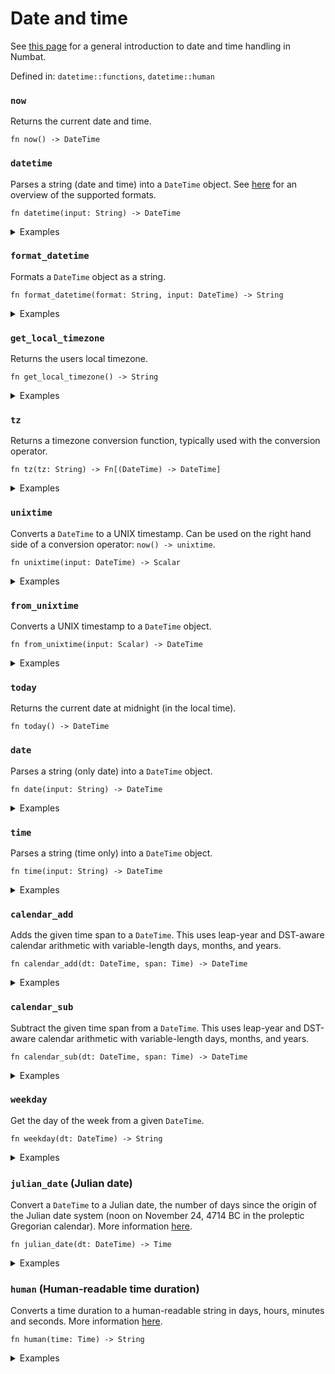 # Date and time

See [this page](./date-and-time.md) for a general introduction to date and time handling in Numbat.

Defined in: `datetime::functions`, `datetime::human`

### `now`
Returns the current date and time.

```nbt
fn now() -> DateTime
```

### `datetime`
Parses a string (date and time) into a `DateTime` object. See [here](./date-and-time.md#date-time-formats) for an overview of the supported formats.

```nbt
fn datetime(input: String) -> DateTime
```

<details>
<summary>Examples</summary>

* <a href="https://numbat.dev/?q=datetime%28%222022%2D07%2D20T21%3A52%2B0200%22%29"><i class="fa fa-play"></i> Run this example</a>

  ```nbt
    >>> datetime("2022-07-20T21:52+0200")
    
      datetime("2022-07-20T21:52+0200")
    
        = 2022-07-20 19:52:00 UTC    [DateTime]
    
  ```
* <a href="https://numbat.dev/?q=datetime%28%222022%2D07%2D20%2021%3A52%20Europe%2FBerlin%22%29"><i class="fa fa-play"></i> Run this example</a>

  ```nbt
    >>> datetime("2022-07-20 21:52 Europe/Berlin")
    
      datetime("2022-07-20 21:52 Europe/Berlin")
    
        = 2022-07-20 21:52:00 CEST (UTC +02), Europe/Berlin    [DateTime]
    
  ```
* <a href="https://numbat.dev/?q=datetime%28%222022%2F07%2F20%2009%3A52%20PM%20%2B0200%22%29"><i class="fa fa-play"></i> Run this example</a>

  ```nbt
    >>> datetime("2022/07/20 09:52 PM +0200")
    
      datetime("2022/07/20 09:52 PM +0200")
    
        = 2022-07-20 21:52:00 (UTC +02)    [DateTime]
    
  ```
</details>

### `format_datetime`
Formats a `DateTime` object as a string.

```nbt
fn format_datetime(format: String, input: DateTime) -> String
```

<details>
<summary>Examples</summary>

* <a href="https://numbat.dev/?q=format%5Fdatetime%28%22This%20is%20a%20date%20in%20%25B%20in%20the%20year%20%25Y%2E%22%2C%20datetime%28%222022%2D07%2D20%2021%3A52%20%2B0200%22%29%29"><i class="fa fa-play"></i> Run this example</a>

  ```nbt
    >>> format_datetime("This is a date in %B in the year %Y.", datetime("2022-07-20 21:52 +0200"))
    
      format_datetime("This is a date in %B in the year %Y.", datetime("2022-07-20 21:52 +0200"))
    
        = "This is a date in July in the year 2022."    [String]
    
  ```
</details>

### `get_local_timezone`
Returns the users local timezone.

```nbt
fn get_local_timezone() -> String
```

<details>
<summary>Examples</summary>

* <a href="https://numbat.dev/?q=get%5Flocal%5Ftimezone%28%29"><i class="fa fa-play"></i> Run this example</a>

  ```nbt
    >>> get_local_timezone()
    
      get_local_timezone()
    
        = "UTC"    [String]
    
  ```
</details>

### `tz`
Returns a timezone conversion function, typically used with the conversion operator.

```nbt
fn tz(tz: String) -> Fn[(DateTime) -> DateTime]
```

<details>
<summary>Examples</summary>

* <a href="https://numbat.dev/?q=datetime%28%222022%2D07%2D20%2021%3A52%20%2B0200%22%29%20%2D%3E%20tz%28%22Europe%2FAmsterdam%22%29"><i class="fa fa-play"></i> Run this example</a>

  ```nbt
    >>> datetime("2022-07-20 21:52 +0200") -> tz("Europe/Amsterdam")
    
      tz("Europe/Amsterdam")(datetime("2022-07-20 21:52 +0200"))
    
        = 2022-07-20 21:52:00 CEST (UTC +02), Europe/Amsterdam    [DateTime]
    
  ```
* <a href="https://numbat.dev/?q=datetime%28%222022%2D07%2D20%2021%3A52%20%2B0200%22%29%20%2D%3E%20tz%28%22Asia%2FTaipei%22%29"><i class="fa fa-play"></i> Run this example</a>

  ```nbt
    >>> datetime("2022-07-20 21:52 +0200") -> tz("Asia/Taipei")
    
      tz("Asia/Taipei")(datetime("2022-07-20 21:52 +0200"))
    
        = 2022-07-21 03:52:00 CST (UTC +08), Asia/Taipei    [DateTime]
    
  ```
</details>

### `unixtime`
Converts a `DateTime` to a UNIX timestamp. Can be used on the right hand side of a conversion operator: `now() -> unixtime`.

```nbt
fn unixtime(input: DateTime) -> Scalar
```

<details>
<summary>Examples</summary>

* <a href="https://numbat.dev/?q=datetime%28%222022%2D07%2D20%2021%3A52%20%2B0200%22%29%20%2D%3E%20unixtime"><i class="fa fa-play"></i> Run this example</a>

  ```nbt
    >>> datetime("2022-07-20 21:52 +0200") -> unixtime
    
      unixtime(datetime("2022-07-20 21:52 +0200"))
    
        = 1_658_346_720
    
  ```
</details>

### `from_unixtime`
Converts a UNIX timestamp to a `DateTime` object.

```nbt
fn from_unixtime(input: Scalar) -> DateTime
```

<details>
<summary>Examples</summary>

* <a href="https://numbat.dev/?q=from%5Funixtime%282%5E31%29"><i class="fa fa-play"></i> Run this example</a>

  ```nbt
    >>> from_unixtime(2^31)
    
      from_unixtime(2^31)
    
        = 2038-01-19 03:14:08 UTC    [DateTime]
    
  ```
</details>

### `today`
Returns the current date at midnight (in the local time).

```nbt
fn today() -> DateTime
```

### `date`
Parses a string (only date) into a `DateTime` object.

```nbt
fn date(input: String) -> DateTime
```

<details>
<summary>Examples</summary>

* <a href="https://numbat.dev/?q=date%28%222022%2D07%2D20%22%29"><i class="fa fa-play"></i> Run this example</a>

  ```nbt
    >>> date("2022-07-20")
    
      date("2022-07-20")
    
        = 2022-07-20 00:00:00 UTC    [DateTime]
    
  ```
</details>

### `time`
Parses a string (time only) into a `DateTime` object.

```nbt
fn time(input: String) -> DateTime
```

<details>
<summary>Examples</summary>

* <a href="https://numbat.dev/?q=time%28%2221%3A52%22%29"><i class="fa fa-play"></i> Run this example</a>

  ```nbt
    >>> time("21:52")
    
      time("21:52")
    
        = 2024-09-16 21:52:00 UTC    [DateTime]
    
  ```
</details>

### `calendar_add`
Adds the given time span to a `DateTime`. This uses leap-year and DST-aware calendar arithmetic with variable-length days, months, and years.

```nbt
fn calendar_add(dt: DateTime, span: Time) -> DateTime
```

<details>
<summary>Examples</summary>

* <a href="https://numbat.dev/?q=calendar%5Fadd%28datetime%28%222022%2D07%2D20%2021%3A52%20%2B0200%22%29%2C%202%20years%29"><i class="fa fa-play"></i> Run this example</a>

  ```nbt
    >>> calendar_add(datetime("2022-07-20 21:52 +0200"), 2 years)
    
      calendar_add(datetime("2022-07-20 21:52 +0200"), 2 year)
    
        = 2024-07-20 21:52:00 (UTC +02)    [DateTime]
    
  ```
</details>

### `calendar_sub`
Subtract the given time span from a `DateTime`. This uses leap-year and DST-aware calendar arithmetic with variable-length days, months, and years.

```nbt
fn calendar_sub(dt: DateTime, span: Time) -> DateTime
```

<details>
<summary>Examples</summary>

* <a href="https://numbat.dev/?q=calendar%5Fsub%28datetime%28%222022%2D07%2D20%2021%3A52%20%2B0200%22%29%2C%203%20years%29"><i class="fa fa-play"></i> Run this example</a>

  ```nbt
    >>> calendar_sub(datetime("2022-07-20 21:52 +0200"), 3 years)
    
      calendar_sub(datetime("2022-07-20 21:52 +0200"), 3 year)
    
        = 2019-07-20 21:52:00 (UTC +02)    [DateTime]
    
  ```
</details>

### `weekday`
Get the day of the week from a given `DateTime`.

```nbt
fn weekday(dt: DateTime) -> String
```

<details>
<summary>Examples</summary>

* <a href="https://numbat.dev/?q=weekday%28datetime%28%222022%2D07%2D20%2021%3A52%20%2B0200%22%29%29"><i class="fa fa-play"></i> Run this example</a>

  ```nbt
    >>> weekday(datetime("2022-07-20 21:52 +0200"))
    
      weekday(datetime("2022-07-20 21:52 +0200"))
    
        = "Wednesday"    [String]
    
  ```
</details>

### `julian_date` (Julian date)
Convert a `DateTime` to a Julian date, the number of days since the origin of the Julian date system (noon on November 24, 4714 BC in the proleptic Gregorian calendar).
More information [here](https://en.wikipedia.org/wiki/Julian_day).

```nbt
fn julian_date(dt: DateTime) -> Time
```

<details>
<summary>Examples</summary>

* <a href="https://numbat.dev/?q=julian%5Fdate%28datetime%28%222022%2D07%2D20%2021%3A52%20%2B0200%22%29%29"><i class="fa fa-play"></i> Run this example</a>

  ```nbt
    >>> julian_date(datetime("2022-07-20 21:52 +0200"))
    
      julian_date(datetime("2022-07-20 21:52 +0200"))
    
        = 2.45978e+6 day    [Time]
    
  ```
</details>

### `human` (Human-readable time duration)
Converts a time duration to a human-readable string in days, hours, minutes and seconds.
More information [here](https://numbat.dev/doc/date-and-time.html).

```nbt
fn human(time: Time) -> String
```

<details>
<summary>Examples</summary>

* How long is a microcentury?

  <a href="https://numbat.dev/?q=century%2F1e6%20%2D%3E%20human"><i class="fa fa-play"></i> Run this example</a>
  ```nbt
    >>> century/1e6 -> human
    
      human(century / 1_000_000)
    
        = "52 minutes + 35.692505184 seconds"    [String]
    
  ```
</details>

